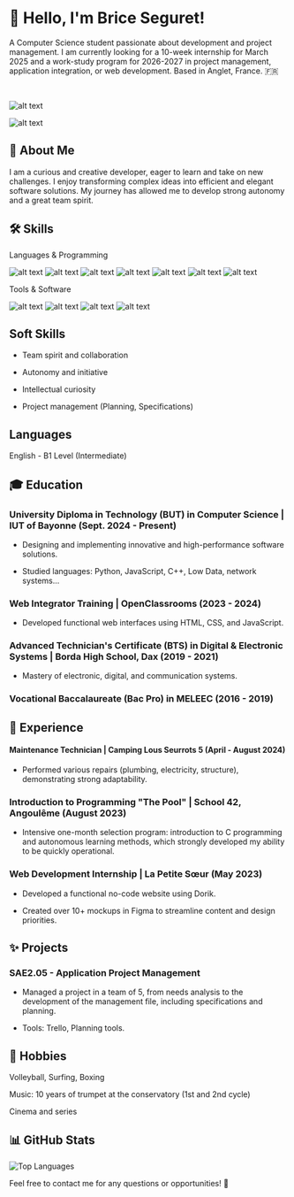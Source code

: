 # 👋 Hello, I'm Brice Seguret!

A Computer Science student passionate about development and project management. I am currently looking for a 10-week internship for March 2025 and a work-study program for 2026-2027 in project management, application integration, or web development. Based in Anglet, France. 🇫🇷

<br>


![alt text](https://img.shields.io/badge/GitHub-Briceseg40-181717?style=for-the-badge&logo=github)


![alt text](https://img.shields.io/badge/Email-brice.seguret@gmail.com-D14836?style=for-the-badge&logo=gmail)

## 🚀 About Me

I am a curious and creative developer, eager to learn and take on new challenges. I enjoy transforming complex ideas into efficient and elegant software solutions. My journey has allowed me to develop strong autonomy and a great team spirit.

## 🛠️ Skills
Languages & Programming

![alt text](https://img.shields.io/badge/-HTML5-E34F26?style=for-the-badge&logo=html5&logoColor=white)
![alt text](https://img.shields.io/badge/-CSS3-1572B6?style=for-the-badge&logo=css3&logoColor=white)
![alt text](https://img.shields.io/badge/-SCSS-CC6699?style=for-the-badge&logo=sass&logoColor=white)
![alt text](https://img.shields.io/badge/-JavaScript-F7DF1E?style=for-the-badge&logo=javascript&logoColor=black)
![alt text](https://img.shields.io/badge/-React-61DAFB?style=for-the-badge&logo=react&logoColor=black)
![alt text](https://img.shields.io/badge/-C++-00599C?style=for-the-badge&logo=c%2B%2B&logoColor=white)
![alt text](https://img.shields.io/badge/-Python-3776AB?style=for-the-badge&logo=python&logoColor=white)

Tools & Software

![alt text](https://img.shields.io/badge/-Visual%20Studio%20Code-007ACC?style=for-the-badge&logo=visual-studio-code&logoColor=white)
![alt text](https://img.shields.io/badge/-Figma-F24E1E?style=for-the-badge&logo=figma&logoColor=white)
![alt text](https://img.shields.io/badge/-Trello-0079BF?style=for-the-badge&logo=trello&logoColor=white)
![alt text](https://img.shields.io/badge/-DaVinci%20Resolve-2B2B2B?style=for-the-badge&logo=davinci-resolve&logoColor=white)

## Soft Skills

- Team spirit and collaboration

- Autonomy and initiative

- Intellectual curiosity

- Project management (Planning, Specifications)

## Languages

English - B1 Level (Intermediate)

## 🎓 Education
### University Diploma in Technology (BUT) in Computer Science | IUT of Bayonne (Sept. 2024 - Present)

- Designing and implementing innovative and high-performance software solutions.

- Studied languages: Python, JavaScript, C++, Low Data, network systems...

### Web Integrator Training | OpenClassrooms (2023 - 2024)

- Developed functional web interfaces using HTML, CSS, and JavaScript.

### Advanced Technician's Certificate (BTS) in Digital & Electronic Systems | Borda High School, Dax (2019 - 2021)

- Mastery of electronic, digital, and communication systems.

### Vocational Baccalaureate (Bac Pro) in MELEEC (2016 - 2019)
## 💼 Experience
#### Maintenance Technician | Camping Lous Seurrots 5 (April - August 2024)

- Performed various repairs (plumbing, electricity, structure), demonstrating strong adaptability.

### Introduction to Programming "The Pool" | School 42, Angoulême (August 2023)

- Intensive one-month selection program: introduction to C programming and autonomous learning methods, which strongly developed my ability to be quickly operational.

### Web Development Internship | La Petite Sœur (May 2023)

- Developed a functional no-code website using Dorik.

- Created over 10+ mockups in Figma to streamline content and design priorities.

## ✨ Projects
### SAE2.05 - Application Project Management

- Managed a project in a team of 5, from needs analysis to the development of the management file, including specifications and planning.

- Tools: Trello, Planning tools.

## 🎸 Hobbies

Volleyball, Surfing, Boxing

Music: 10 years of trumpet at the conservatory (1st and 2nd cycle)

Cinema and series

## 📊 GitHub Stats
<p align="left">
<img src="https://github-readme-stats.vercel.app/api/top-langs/?username=Briceseg40&layout=compact&theme=radical" alt="Top Languages" />
</p>


Feel free to contact me for any questions or opportunities! 🚀
